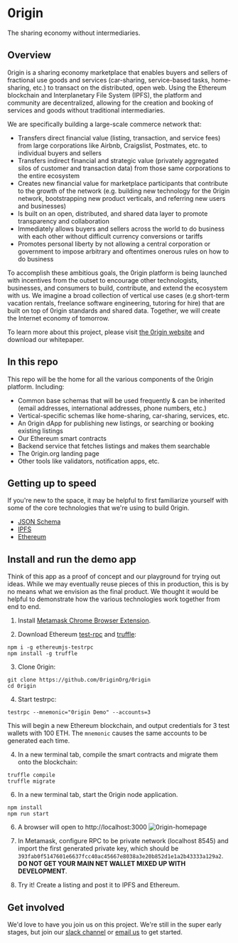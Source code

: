 # 0rigin
The sharing economy without intermediaries.

## Overview

0rigin is a sharing economy marketplace that enables buyers and sellers of fractional use goods and services (car-sharing, service-based tasks, home-sharing, etc.) to transact on the distributed, open web. Using the Ethereum blockchain and Interplanetary File System (IPFS), the platform and community are decentralized, allowing for the creation and booking of services and goods without traditional intermediaries.

We are specifically building a large-scale commerce network that:
* Transfers direct financial value (listing, transaction, and service fees) from large corporations like Airbnb, Craigslist, Postmates, etc. to individual buyers and sellers
* Transfers indirect financial and strategic value (privately aggregated silos of customer and transaction data) from those same corporations to the entire ecosystem
* Creates new financial value for marketplace participants that contribute to the growth of the network (e.g. building new technology for the 0rigin network, bootstrapping new product verticals, and referring new users and businesses)
* Is built on an open, distributed, and shared data layer to promote transparency and collaboration
* Immediately allows buyers and sellers across the world to do business with each other without difficult currency conversions or tariffs
* Promotes personal liberty by not allowing a central corporation or government to impose arbitrary and oftentimes onerous rules on how to do business

To accomplish these ambitious goals, the 0rigin platform is being launched with incentives from the outset to encourage other technologists, businesses, and consumers to build, contribute, and extend the ecosystem with us. We imagine a broad collection of vertical use cases (e.g short-term vacation rentals, freelance software engineering, tutoring for hire) that are built on top of 0rigin standards and shared data. Together, we will create the Internet economy of tomorrow.

To learn more about this project, please visit [the 0rigin website](http://www.0rigin.org) and download our whitepaper.

## In this repo

This repo will be the home for all the various components of the 0rigin platform.  Including:

* Common base schemas that will be used frequently & can be inherited (email addresses, international addresses, phone numbers, etc.)
* Vertical-specific schemas like home-sharing, car-sharing, services, etc.
* An 0rigin dApp for publishing new listings, or searching or booking existing listings
* Our Ethereum smart contracts
* Backend service that fetches listings and makes them searchable
* The 0rigin.org landing page
* Other tools like validators, notification apps, etc.

## Getting up to speed

If you're new to the space, it may be helpful to first familiarize yourself with some of the core technologies that we're using to build 0rigin.

 * [JSON Schema](http://json-schema.org/)
 * [IPFS](https://ipfs.io/)
 * [Ethereum](https://www.ethereum.org/)

## Install and run the demo app

Think of this app as a proof of concept and our playground for trying out ideas. While we may eventually reuse pieces of this in production, this is by no means what we envision as the final product. We thought it would be helpful to demonstrate how the various technologies work together from end to end.

1. Install [Metamask Chrome Browser Extension](https://metamask.io/).

2. Download Ethereum [test-rpc](https://github.com/ethereumjs/testrpc) and [truffle](http://truffleframework.com/):
```
npm i -g ethereumjs-testrpc
npm install -g truffle
```
3. Clone 0rigin:
```
git clone https://github.com/0riginOrg/0rigin
cd 0rigin
```
4. Start testrpc:
```
testrpc --mnemonic="0rigin Demo" --accounts=3
```
This will begin a new Ethereum blockchain, and output credentials for 3 test wallets with 100 ETH. The `mnemonic` causes the same accounts to be generated each time.

4. In a new terminal tab, compile the smart contracts and migrate them onto the blockchain:
```
truffle compile
truffle migrate
````

6. In a new terminal tab, start the 0rigin node application.
```
npm install
npm run start
````
6. A browser will open to http://localhost:3000
![0rigin-homepage](https://user-images.githubusercontent.com/673455/30517963-0603f3d8-9b2d-11e7-9ef4-327b747695eb.png)

7. In Metamask, configure RPC to be private network (localhost 8545) and import the first generated private key, which should be `393fab0f5147601e6637fcc40ac45667e8038a3e20b852d1e1a2b43333a129a2`. **DO NOT GET YOUR MAIN NET WALLET MIXED UP WITH DEVELOPMENT**.

8. Try it! Create a listing and post it to IPFS and Ethereum.

## Get involved

We'd love to have you join us on this project.  We're still in the super early stages, but join our [slack channel](http://slack.0rigin.org) or [email us](mailto:founders@0rigin.org) to get started.

